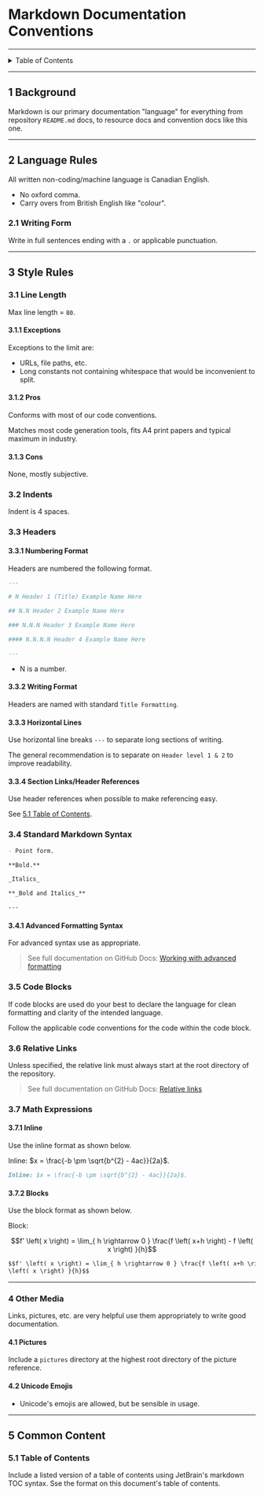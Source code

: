 # Markdown Documentation Conventions

---

<details markdown="1">
  <summary>Table of Contents</summary>

<!-- TOC -->
* [Markdown Documentation Conventions](#markdown-documentation-conventions)
  * [1 Background](#1-background)
  * [2 Language Rules](#2-language-rules)
    * [2.1 Writing Form](#21-writing-form)
  * [3 Style Rules](#3-style-rules)
    * [3.1 Line Length](#31-line-length)
      * [3.1.1 Exceptions](#311-exceptions)
      * [3.1.2 Pros](#312-pros)
      * [3.1.3 Cons](#313-cons)
    * [3.2 Indents](#32-indents)
    * [3.3 Headers](#33-headers)
      * [3.3.1 Numbering Format](#331-numbering-format)
      * [3.3.2 Writing Format](#332-writing-format)
      * [3.3.3 Horizontal Lines](#333-horizontal-lines)
      * [3.3.4 Section Links/Header References](#334-section-linksheader-references)
    * [3.4 Standard Markdown Syntax](#34-standard-markdown-syntax)
      * [3.4.1 Advanced Formatting Syntax](#341-advanced-formatting-syntax)
    * [3.5 Code Blocks](#35-code-blocks)
    * [3.6 Relative Links](#36-relative-links)
    * [3.7 Math Expressions](#37-math-expressions)
      * [3.7.1 Inline](#371-inline)
      * [3.7.2 Blocks](#372-blocks)
    * [4 Other Media](#4-other-media)
      * [4.1 Pictures](#41-pictures)
      * [4.2 Unicode Emojis](#42-unicode-emojis)
  * [5 Common Content](#5-common-content)
    * [5.1 Table of Contents](#51-table-of-contents)
<!-- TOC -->

</details>

---

## 1 Background

Markdown is our primary documentation "language" for everything from
repository `README.md` docs, to resource docs and convention docs like this one.

---

## 2 Language Rules

All written non-coding/machine language is Canadian English.

- No oxford comma.
- Carry overs from British English like "colour".

### 2.1 Writing Form

Write in full sentences ending with a `.` or applicable punctuation.

---

## 3 Style Rules

### 3.1 Line Length

Max line length = `80`.

#### 3.1.1 Exceptions

Exceptions to the limit are:

- URLs, file paths, etc.
- Long constants not containing whitespace that would be inconvenient to split.

#### 3.1.2 Pros

Conforms with most of our code conventions.

Matches most code generation tools, fits A4 print papers and typical maximum in
industry.

#### 3.1.3 Cons

None, mostly subjective.

### 3.2 Indents

Indent is 4 spaces.

### 3.3 Headers

#### 3.3.1 Numbering Format

Headers are numbered the following format.

```markdown
---

# N Header 1 (Title) Example Name Here

## N.N Header 2 Example Name Here

### N.N.N Header 3 Example Name Here

#### N.N.N.N Header 4 Example Name Here

---
```

- N is a number.

#### 3.3.2 Writing Format

Headers are named with standard `Title Formatting`.

#### 3.3.3 Horizontal Lines

Use horizontal line breaks `---` to separate long sections of writing.

The general recommendation is to separate on `Header level 1 & 2` to improve
readability.

#### 3.3.4 Section Links/Header References

Use header references when possible to make referencing easy.

See [5.1 Table of Contents](#51-table-of-contents).

### 3.4 Standard Markdown Syntax

```markdown
- Point form.

**Bold.**

_Italics_

**_Bold and Italics_**

---
```

#### 3.4.1 Advanced Formatting Syntax

For advanced syntax use as appropriate.

> See full documentation on GitHub
> Docs:
> [Working with advanced formatting](https://docs.github.com/en/get-started/writing-on-github/working-with-advanced-formatting)

### 3.5 Code Blocks

If code blocks are used do your best to declare the language for clean
formatting and clarity of the intended language.

Follow the applicable code conventions for the code within the code block.

### 3.6 Relative Links

Unless specified, the relative link must always start at the root directory of
the repository.

> See full documentation on GitHub
> Docs:
> [Relative links](https://docs.github.com/en/get-started/writing-on-github/getting-started-with-writing-and-formatting-on-github/basic-writing-and-formatting-syntax#relative-links)

### 3.7 Math Expressions

#### 3.7.1 Inline

Use the inline format as shown below.

Inline: $x = \frac{-b \pm \sqrt{b^{2} - 4ac}}{2a}$.

```markdown
Inline: $x = \frac{-b \pm \sqrt{b^{2} - 4ac}}{2a}$.
```

#### 3.7.2 Blocks

Use the block format as shown below.

Block:

$$f' \left( x \right) = \lim_{ h \rightarrow 0 } \frac{f \left( x+h \right) - f
\left( x \right) }{h}$$

```markdown
$$f' \left( x \right) = \lim_{ h \rightarrow 0 } \frac{f \left( x+h \right) - f
\left( x \right) }{h}$$
```

---

### 4 Other Media

Links, pictures, etc. are very helpful use them appropriately to write good
documentation.

#### 4.1 Pictures

Include a `pictures` directory at the highest root directory of the picture
reference.

#### 4.2 Unicode Emojis

- Unicode's emojis are allowed, but be sensible in usage.

---

## 5 Common Content

### 5.1 Table of Contents

Include a listed version of a table of contents using JetBrain's markdown TOC
syntax. Sse the format on this document's table of contents.
